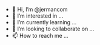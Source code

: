- 👋 Hi, I’m @jermancom
- 👀 I’m interested in ...
- 🌱 I’m currently learning ...
- 💞️ I’m looking to collaborate on ...
- 📫 How to reach me ...

<!---
jermancom/jermancom is a ✨ special ✨ repository because its `README.md` (this file) appears on your GitHub profile.
You can click the Preview link to take a look at your changes.
--->
